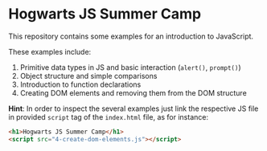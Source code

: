 # Hogwarts JS Summer Camp

This repository contains some examples for an introduction to JavaScript.

These examples include:

1. Primitive data types in JS and basic interaction (`alert()`, `prompt()`)
2. Object structure and simple comparisons
3. Introduction to function declarations
4. Creating DOM elements and removing them from the DOM structure

**Hint**: In order to inspect the several examples just link the respective JS file in provided `script` tag of the `index.html` file, as for instance:

```html
<h1>Hogwarts JS Summer Camp</h1>
<script src="4-create-dom-elements.js"></script>
```
